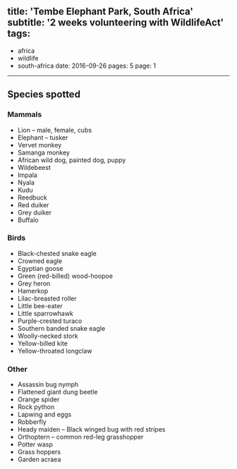 title: 'Tembe Elephant Park, South Africa'
subtitle: '2 weeks volunteering with WildlifeAct'
tags:
  -
  - africa
  - wildlife
  - south-africa
date: 2016-09-26
pages: 5
page: 1
---


## Species spotted

### Mammals
* Lion – male, female, cubs
* Elephant – tusker
* Vervet monkey
* Samanga monkey
* African wild dog, painted dog, puppy
* Wildebeest
* Impala
* Nyala
* Kudu
* Reedbuck
* Red duiker
* Grey duiker
* Buffalo

### Birds
* Black-chested snake eagle
* Crowned eagle
* Egyptian goose
* Green (red-billed) wood-hoopoe
* Grey heron
* Hamerkop
* Lilac-breasted roller
* Little bee-eater
* Little sparrowhawk
* Purple-crested turaco
* Southern banded snake eagle
* Woolly-necked stork
* Yellow-billed kite
* Yellow-throated longclaw

### Other
* Assassin bug nymph
* Flattened giant dung beetle
* Orange spider
* Rock python
* Lapwing and eggs
* Robberfly
* Heady maiden – Black winged bug with red stripes
* Orthoptern – common red-leg grasshopper
* Potter wasp
* Grass hoppers
* Garden acraea
